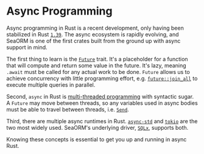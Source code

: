 # Async Programming

Async programming in Rust is a recent development, only having been stabilized in Rust [`1.39`](https://github.com/rust-lang/rust/releases/tag/1.39.0). The async ecosystem is rapidly evolving, and SeaORM is one of the first crates built from the ground up with async support in mind.

The first thing to learn is the [`Future`](https://rust-lang.github.io/async-book/02_execution/02_future.html) trait. It's a placeholder for a function that will compute and return some value in the future. It's lazy, meaning `.await` must be called for any actual work to be done. `Future` allows us to achieve concurrency with little programming effort, e.g. [`future::join_all`](https://docs.rs/futures/latest/futures/future/fn.join_all.html) to execute multiple queries in parallel.

Second, `async` in Rust is [multi-threaded programming](https://rust-lang.github.io/async-book/03_async_await/01_chapter.html) with syntactic sugar. A `Future` may move between threads, so any variables used in async bodies must be able to travel between threads, i.e. [`Send`](https://doc.rust-lang.org/nomicon/send-and-sync.html).

Third, there are multiple async runtimes in Rust. [`async-std`](https://crates.io/crates/async-std) and [`tokio`](https://crates.io/crates/tokio) are the two most widely used. SeaORM's underlying driver, [`SQLx`](https://crates.io/crates/sqlx), supports both.

Knowing these concepts is essential to get you up and running in async Rust.